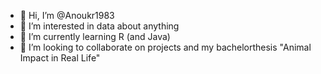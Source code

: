 - 👋 Hi, I’m @Anoukr1983
- 👀 I’m interested in data about anything
- 🌱 I’m currently learning R (and Java)
- 💞️ I’m looking to collaborate on projects and my bachelorthesis "Animal Impact in Real Life"

<!---
Anoukr1983/Anoukr1983 is a ✨ special ✨ repository because its `README.md` (this file) appears on your GitHub profile.
You can click the Preview link to take a look at your changes.
--->
